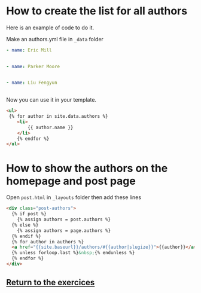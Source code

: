 # How to create the list for all authors

Here is an example of code to do it.

Make an authors.yml file in `_data` folder

```yml
- name: Eric Mill
  

- name: Parker Moore
  

- name: Liu Fengyun
  
```

Now you can use it in your template.

```html
<ul>
 {% for author in site.data.authors %}
    <li>
        {{ author.name }}
    </li>
    {% endfor %}
</ul>
```

 # How to show the authors on the homepage and post page

Open `post.html` in `_layouts` folder then add these lines

```html
<div class="post-authors">
  {% if post %}
    {% assign authors = post.authors %}
  {% else %}
    {% assign authors = page.authors %}
  {% endif %}
  {% for author in authors %}
  <a href="{{site.baseurl}}/authors/#{{author|slugize}}">{{author}}</a>
  {% unless forloop.last %}&nbsp;{% endunless %}
  {% endfor %}
</div>
```

## [Return to the exercices](../7_work.md#4-Add-a-list-of-authors)
